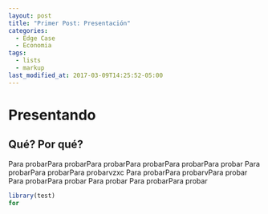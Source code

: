 ```yaml
---
layout: post
title: "Primer Post: Presentación"
categories:
  - Edge Case
  - Economia
tags:
  - lists
  - markup
last_modified_at: 2017-03-09T14:25:52-05:00
---
```


# Presentando
## Qué? Por qué?

Para probarPara probarPara probarPara probarPara probarPara probar
Para probarPara probarPara probarvzxc
Para probarPara probarvPara probar
Para probarPara probar Para probar
Para probarPara probar

```R
library(test)
for
```

